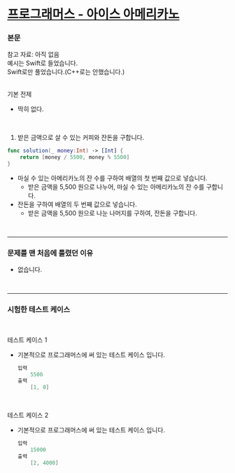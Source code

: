 # [프로그래머스 - 아이스 아메리카노](https://school.programmers.co.kr/learn/courses/30/lessons/120819)

### 본문
참고 자료: 아직 없음<br/>
예시는 Swift로 들었습니다.<br/>
Swift로만 풀었습니다.(C++로는 안했습니다.)<br/>
<br/>

기본 전제
 - 딱히 없다.<br/>
<br/>

1. 받은 금액으로 살 수 있는 커피와 잔돈을 구합니다.<br/>
```Swift
func solution(_ money:Int) -> [Int] {
    return [money / 5500, money % 5500]
}
```
- 마실 수 있는 아메리카노의 잔 수를 구하여 배열의 첫 번째 값으로 넣습니다.<br/>
    - 받은 금액을 5,500 원으로 나누어, 마실 수 있는 아메리카노의 잔 수를 구합니다.<br/>
- 잔돈을 구하여 배열의 두 번째 값으로 넣습니다.<br/>
    - 받은 금액을 5,500 원으로 나눈 나머지를 구하여, 잔돈을 구합니다.<br/>
<br/>

---
### 문제를 맨 처음에 틀렸던 이유<br/>
- 없습니다.<br/>
<br/>

---
### 시험한 테스트 케이스
<br/>

테스트 케이스 1<br/>
- 기본적으로 프로그래머스에 써 있는 테스트 케이스 입니다.<br/>
    ```Swift
    입력
        5500
    출력
        [1, 0]
    ```
<br/>

테스트 케이스 2<br/>
- 기본적으로 프로그래머스에 써 있는 테스트 케이스 입니다.<br/>
    ```Swift
    입력
        15000
    출력
        [2, 4000]
    ```
<br/>
